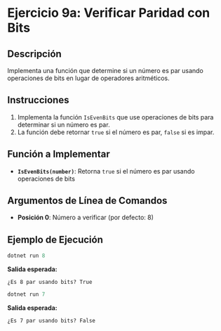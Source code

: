 # Ejercicio 9a: Verificar Paridad con Bits

## Descripción
Implementa una función que determine si un número es par usando operaciones de bits en lugar de operadores aritméticos.

## Instrucciones
1. Implementa la función `IsEvenBits` que use operaciones de bits para determinar si un número es par.
2. La función debe retornar `true` si el número es par, `false` si es impar.

## Función a Implementar
- **`IsEvenBits(number)`**: Retorna `true` si el número es par usando operaciones de bits

## Argumentos de Línea de Comandos
- **Posición 0**: Número a verificar (por defecto: 8)

## Ejemplo de Ejecución

```powershell
dotnet run 8
```
**Salida esperada:**
```
¿Es 8 par usando bits? True
```

```powershell
dotnet run 7
```
**Salida esperada:**
```
¿Es 7 par usando bits? False
```